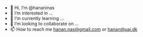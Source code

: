 - 👋 Hi, I’m @hananinas
- 👀 I’m interested in ...
- 🌱 I’m currently learning ...
- 💞️ I’m looking to collaborate on ...
- 📫 How to reach me hanan.nas@gmail.com or hanan@uai.dk

<!---
hananinas/hananinas is a ✨ special ✨ repository because its `README.md` (this file) appears on your GitHub profile.
You can click the Preview link to take a look at your changes.
--->
